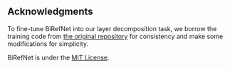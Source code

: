 ## Acknowledgments

To fine-tune BiRefNet into our layer decomposition task, we borrow the training code from [the original repository](https://github.com/ZhengPeng7/BiRefNet) for consistency and make some modifications for simplicity.

BiRefNet is under the [MIT License](https://github.com/ZhengPeng7/BiRefNet/blob/main/LICENSE).
